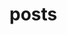 <!-- generated by markdown-notes-tree -->

# posts

<!-- optional markdown-notes-tree directory description starts here -->

<!-- optional markdown-notes-tree directory description ends here -->



